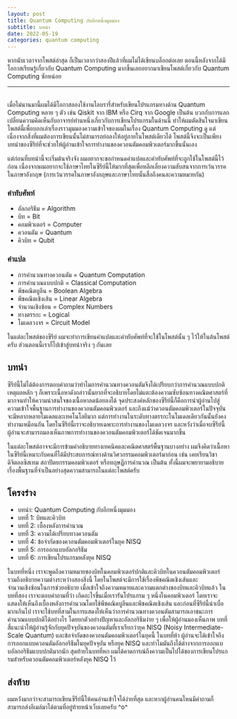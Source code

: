 ```yaml
---
layout: post
title: Quantum Computing กับอีกหนึ่งมุมมอง
subtitle: บทนำ
date: 2022-05-19
categories: quantum computing
---
```


หากนับเวลาจากโพสต์ล่าสุด ก็เป็นเวลากว่าสองปีแล้วที่ผมไม่ได้เขียนบล็อกต่อเลย
ตอนนี้หลังจากได้มีโอกาสเรียนรู้เกี่ยวกับ Quantum Computing มากขึ้นเลยอยากมาเขียนโพสต์เกี่ยวกับ Quantum Computing ซักหน่อย

---

\
เมื่อไม่นานมานี้ผมได้มีโอกาสลองใช้งานไลบรารี่สำหรับเขียนโปรแกรมทางด้าน Quantum Computing หลาย ๆ ตัว เช่น Qiskit จาก IBM หรือ Cirq จาก Google เป็นต้น
บวกกับการแลกเปลี่ยนความคิดเห็นกับอาจารย์ท่านหนึ่งเกี่ยวกับการเขียนโปรแกรมในด้านนี้ ทำให้ผมตัดสินใจมาเขียนโพสต์นี้เพื่อบอกเล่าเรื่องราวมุมมองความเข้าใจของผมในเรื่อง
Quantum Computing ดู แต่เนื่องจากสิ่งที่ผมต้องการเขียนนั้นไม่สามารถย่อลงให้อยู่ภายในโพสต์เดียวได้
โพสต์นี้จึงจะเป็นเพียงบทนำของซีรีย์ที่จะช่วยให้ผู้อ่านเข้าใจการทำงานของควอนตัมคอมพิวเตอร์มากขึ้นนั่นเอง

แต่ก่อนที่บทนำนี้จะเริ่มต้นจริงจัง ผมอยากจะขอกำหนดคำแปลและคำทับศัพท์ที่จะถูกใช้ในโพสต์นี้ไว้ก่อน
เนื่องจากผมอยากจะใช้ภาษาไทยในซีรีย์นี้ให้มากที่สุดเพื่อหลีกเลี่ยงความสับสนจากการเว้นวรรคในภาษาอังกฤษ
(การเว้นวรรคในภาษาอังกฤษและภาษาไทยนั้นสื่อถึงคนละความหมายกัน)

### คำทับศัพท์

-  อัลกอริธึม = Algorithm
-  บิท = Bit
-  คอมพิวเตอร์ = Computer
-  ควอนตัม = Quantum
-  คิวบิท = Qubit

### คำแปล

- การคำนวณทางควอนตัม = Quantum Computation
- การคำนวณแบบปกติ = Classical Computation
- พีชคณิตบูลีน = Boolean Algebra
- พีชคณิตเชิงเส้น = Linear Algebra
- จำนวนเชิงซ้อน = Complex Numbers
- ทางตรรกะ = Logical
- โมเดลวงจร = Circuit Model

ในแต่ละโพสต์ของซีรีย์ ผมจะทำการเขียนคำแปลและคำทับศัพท์ที่จะใช้ในโพสต์นั้น ๆ ไว้ให้ในต้นโพสต์ครับ ส่วนตอนนี้เราก็ไปเข้าสู่บทนำจริง ๆ กันเลย

## บทนำ

ซีรีย์นี้ไม่ได้ต้องการตอบคำถามว่าทำไมการคำนวณทางควอนตัมจึงได้เปรียบกว่าการคำนวณแบบปกติ
เหตุผลหลัก ๆ ก็เพราะเนื้อหาดังกล่าวนั้นยากที่จะอธิบายโดยไม่แตะต้องความซับซ้อนทางคณิตศาสตร์ที่มากจนทำให้ความน่าสนใจของเนื้อหาลดน้อยลงได้
จุดประสงค์หลักของซีรีย์นี้ก็คือการนำผู้อ่านไปสู่ความเข้าใจพื้นฐานการทำงานของควอนตัมคอมพิวเตอร์ และถึงแม้ว่าควอนตัมคอมพิวเตอร์ในปัจจุบันจะมีหลากหลายโมเดลและเทคโนโลยีมาก
แต่การทำงานในระดับทางตรรกะในโมเดลเดียวกันนั้นยังคงทำงานเหมือนกัน โดยในซีรีย์นี้เราจะอธิบายเฉพาะการทำงานของโมเดลวงจร 
และหวังว่าเมื่อจบซีรีย์นี้ ผู้อ่านจะสามารถมองเห็นภาพการทำงานของควอนตัมคอมพิวเตอร์ได้ชัดเจนมากขึ้น

ในแต่ละโพสต์อาจจะมีการข้ามคำอธิบายทางเทคนิคและคณิตศาสตร์พื้นฐานบางอย่าง
ผมจึงคิดว่าเนื้อหาในซีรีย์นี้เหมาะกับคนที่ได้มีประสบการณ์ทางด้านวิศวกรรมคอมพิวเตอร์มาก่อน เช่น เคยเรียนวิชาดิจิตอลซิสเทม สถาปัตยกรรมคอมพิวเตอร์ หรือทฤษฎีการคำนวณ เป็นต้น
ทั้งนี้ผมจะพยายามอธิบายเรื่องพื้นฐานที่จำเป็นอย่างสุดความสามารถในแต่ละโพสต์ครับ

## โครงร่าง

- บทนำ: Quantum Computing กับอีกหนึ่งมุมมอง
- บทที่ 1: บิทและคิวบิท
- บทที่ 2: เบื้องหลังการคำนวณ
- บทที่ 3: ความได้เปรียบทางควอนตัม
- บทที่ 4: ข้อจำกัดของควอนตัมคอมพิวเตอร์ในยุค NISQ
- บทที่ 5: การออกแบบอัลกอริธึม
- บทที่ 6: การเขียนโปรแกรมหลังยุค NISQ

ในบทที่หนึ่ง เราจะพูดถึงความหมายของบิทในคอมพิวเตอร์ปกติและคิวบิทในควอนตัมคอมพิวเตอร์ รวมถึงอธิบายความต่างระหว่างสองสิ่งนี้
โดยในโพสต์จะมีการใช้เรื่องพีชคณิตเชิงเส้นและจำนวนเชิงซ้อนในการช่วยอธิบาย
เมื่อเข้าใจถึงความหมายและความแตกต่างของบิทและคิวบิทแล้ว ในบทที่สอง เราจะตอบคำถามที่ว่า เกิดอะไรขึ้นเมื่อเรารันโปรแกรม ๆ หนึ่งในคอมพิวเตอร์
โดยเราจะแสดงให้เห็นถึงเบื้องหลังการคำนวณโดยใช้พีชคณิตบูลีนและพีชคณิตเชิงเส้น
และก่อนที่ซีรีย์นี้น่าเบื่อมากเกินไป เราจะใช้บทที่สามในการแสดงให้เห็นว่าการคำนวณทางควอนตัมสามารถเอาชนะการคำนวณแบบปกติได้อย่างไร โดยยกตัวอย่างปัญหาและอัลกอริธึมง่าย ๆ
เพื่อให้ผู้อ่านมองเห็นภาพ บทที่สี่แนะนำให้ผู้อ่านรู้จักกับยุคปัจจุบันของควอนตัมที่เราเรียกว่ายุค NISQ (Noisy Intermediate-Scale Quantum)
และข้อจำกัดของควอนตัมคอมพิวเตอร์ในยุคนี้ ในบทที่ห้า ผู้อ่านจะได้เข้าใจถึงการออกแบบควอนตัมอัลกอริธึมในยุคปัจจุบัน หรือยุค NISQ
และทำไมมันถึงได้ต่างจากการออกแบบอัลกอริธึมแบบปกติมากนัก สุดท้ายในบทที่หก ผมได้คาดการณ์ถึงความเป็นไปได้ของการเขียนโปรแกรมสำหรับควอนตัมคอมพิวเตอร์หลังยุค NISQ ไว้

## ส่งท้าย

ผมหวังมากว่าจะสามารถเขียนซีรีย์นี้ให้คนอ่านเข้าใจได้ง่ายที่สุด และหากผู้อ่านคนไหนมีคำถามก็สามารถส่งอีเมล์มาได้ตามที่อยู่ท้ายหน้าเว็บเลยครับ ^o^